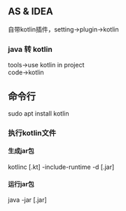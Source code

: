 ## AS & IDEA
自带kotlin插件，setting->plugin->kotlin  
### java 转 kotlin
tools->use kotlin in project  
code->kotlin
## 命令行
sudo apt install kotlin
### 执行kotlin文件
#### 生成jar包
kotlinc [.kt] -include-runtime -d [.jar]
#### 运行jar包
java -jar [.jar]
